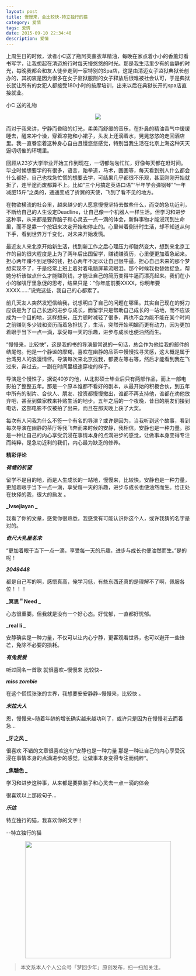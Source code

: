 ```yaml
---
layout: post
title: 慢慢来，会比较快-特立独行的猫
category: 爱情
tags: 爱情
date: 2015-09-10 22:34:40
description: 爱情
---
```


上周生日的时候，读者小C送了瓶阿芙薰衣草精油，每晚在家点着小小的香薰灯看书写字，让我想起在清迈旅行时每天慢悠悠的时光。那是我生活里少有的幽静的时光，每晚我都会和友人徒步走到一家特别的Spa店，这是由清迈女子监狱典狱长创办的，其初衷是因为很多在女子监狱服刑的女子释放后很难被社会认可，于是典狱长就让所有的女犯人都接受180小时的按摩培训，出来以后在典狱长开的spa店直接就业。

小C 送的礼物

<div align="center">
<img src="http://7xlkoc.com1.z0.glb.clouddn.com/慢慢来.jpg" />
</div>

而对于我来讲，宁静而昏暗的灯光，柔美而舒缓的音乐，在扑鼻的精油香气中缓缓睡去，醒来冲个澡，穿着凉拖和小裙子，头发上还滴着水，晃晃悠悠的走回酒店里。我一直眷恋着这种身心自由且慢悠悠感觉，特别当我生活在北京上海这种天天逼叨叨催的环境里。

回顾从23岁大学毕业开始工作到现在，一切都匆匆忙忙，好像每天都在赶时间。毕业时候想要学的有很多，语言，跆拳道，马术，画画等，每天看到别人什么都会什么都好，自己也找急忙慌的想要去学，可结果几乎都很不乐观，甚至刚刚开始就折了，连半途而废都算不上。比如“三个月搞定英语口语”“半年学会弹钢琴”“一年减肥15斤”之类的，通通变成了折翼的天使，飞到了看不见的地方。

在物欲横流的社会里，越来越少的人愿意慢慢坚持去做些什么，而变的急功近利，不断给自己的人生设定Deadline，让自己像一个机器人一样生活。但学习和进步这种事，从来都是要靠脑子和心灵去一点一滴的体会，新鲜事物才能浸润到生命里，而不是靠一个按钮来决定开始和停止的。心里带着倒计时生活，却不知道从何下手，看到世界万千变化，对未来开始发慌。

最近友人来北京开始新生活，找到新工作之后心理压力却陡然变大，想到来北京工作的目的很大程度是上为了两年后出国留学，赚钱赚资历，心里便更加着急起来。担心两年赚不到足够的钱，担心两年不足以让自己很牛逼，担心自己未来的那个梦想实现不了，于是经常上班上着对着电脑屏幕流眼泪。那个时候我也替她捉急，帮她分析该做点什么才能赚到钱，才能让自己的简历变得牛逼而漂亮起来。我们在小小的咖啡厅里急促的思考，结果只是：“你年底前要XXXX，你明年要XXXX……”说完这些，我自己的心都累了。

前几天友人突然发短信给我，说想明白了自己的问题在哪里。其实自己现在的努力应该是为了自己长远的进步与成长，而留学只是帮助自己成长的一站地，而不应该成为一个目的地，这样想来，压力顿时减轻了很多，再也不会为能不能在某个时间之前赚到多少钱和资历而着急担忧了，生活，突然开始明媚而更有动力，因为更加着眼于当下一点一滴，享受每一天的乐趣，进步与成长也便油然而生。

“慢慢来，比较快”，这是我的书的导演最常说的一句话，总会作为他给我的邮件的结尾句。他是一个静谧的摩羯，喜欢在幽静的品茶中慢慢找寻灵感，这大概是属于台湾男人的浪漫情怀。导演每次来北京找我，都要左等右等，然后才能看到我在飞过来，奔过去，一副在时间里极速穿梭的样子。

导演是个慢性子，据说40岁的他，从北影硕士毕业后只有两部作品，而上一部电影拍了整整五年。那是一个原本谁都不看好的剧本，从最开始的积极合伙，到五年中所有的制片、合伙人、朋友、投资都慢慢撤出，谁都不再支持他，谁都在劝他放弃吧，甚至到做家教来补贴生活的地步。五年之后的一个夜晚，昔日的朋友们接到电话，这部电影不仅被拍了出来，而且在那天晚上获了大奖。

每次有人问我为什么不签一个有名的导演？或许是因为，当我听到这个故事，看到每次导演在幽静的茶厅等我飞奔而来时候的安静，我相信，安静也是一种力量。那是一种让自己的内心享受沉浸在事情本身的点滴进步的感觉，让做事本身变得专注而纯粹，是急功近利的我们，内心最为缺乏的修养。

**精彩评论**

**_荷塘的祈望_**

留学不是目的地，而是人生成长的一站地，慢慢来，比较快。安静也是一种力量，更加着眼于当下一点一滴，享受每一天的乐趣，进步与成长也便油然而生。给正处在抉择的我，很大的启发 。

**_lvsejiayan  _**

我看了你的文章，感觉你很熟悉，我感觉有可能认识你这个人，或许我猜的名字是对的。

**_奇尺大乳屋茗未_**

“更加着眼于当下一点一滴，享受每一天的乐趣，进步与成长也便油然而生。”是的呢！

**_2049448_**

都是自己写的啊，感悟真高，俺学习低，有些东西还真的是理解不了啊，佩服各位！！！

**_冥思＂Need  _**

心态很重要。但我就是没有一个好心态。好忧郁，一直都好忧郁。

**_real li  _**

安静确实是一种力量，不仅可以让内心宁静，更客观看世界，也可以避开一些锋芒，免除不必要的损耗。

**_有兔爰爰_**

听过同名一首歌 就很喜欢~慢慢来 比较快~

**_miss zombie_**

在这个慌慌张张的世界，我想要安安静静~慢慢来，比较快 。

**_米拉大人_**

恩，慢慢来~随着年龄的增长确实越来越功利了，或许只是因为在慢慢老去而着急... 

**_牙之风 _**

很喜欢 不错的文章很喜欢这句“安静也是一种力量 那是一种让自己的内心享受沉浸在事情本身的点滴进步的感觉，让做事本身变得专注而纯粹“。

**_焦糖色 _**

学习和进步这种事，从来都是要靠脑子和心灵去一点一滴的体会

很喜欢以上那段句子...

**_乐达_**

特立独行的猫，我喜欢你的文字！

--特立独行的猫

<div align="center">
<img src="http://7xlkoc.com1.z0.glb.clouddn.com/qrcodenew.jpg" width="400" height="320" />
</div>

> 本文系本人个人公众号「梦回少年」原创发布，扫一扫加关注。